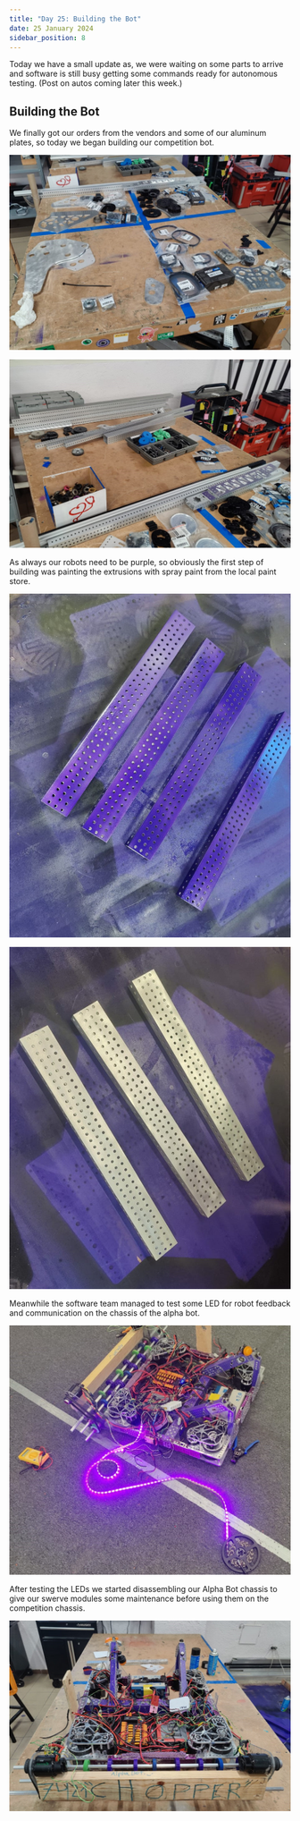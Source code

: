 ```yaml
---
title: "Day 25: Building the Bot"
date: 25 January 2024
sidebar_position: 8
---
```


Today we have a small update as, we were waiting on some parts to arrive and software is still busy getting some commands ready for autonomous testing. (Post on autos coming later this week.)

## Building the Bot

We finally got our orders from the vendors and some of our aluminum plates, so today we began building our competition bot.

![Orders.jpeg](Orders.jpeg)

![Orders2.jpeg](Orders2.jpeg)

As always our robots need to be purple, so obviously the first step of building was painting the extrusions with spray paint from the local paint store.

![Painted.jpeg](Painted.jpeg)

![Unpainted.jpeg](Unpainted.jpeg)

Meanwhile the software team managed to test some LED for robot feedback and communication on the chassis of the alpha bot.

![LEDS.jpeg](LEDS.jpeg)

After testing the LEDs we started disassembling our Alpha Bot chassis to give our swerve modules some maintenance before using them on the competition chassis.

![disasembling.jpeg](disasembling.jpeg)
